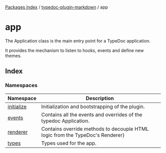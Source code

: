 [Packages Index](../../README.md) / [typedoc-plugin-markdown](../README.md) / app

# app

The Application class is the main entry point for a TypeDoc application.

It provides the mechanism to listen to hooks, events and define new themes.

## Index

### Namespaces

| Namespace                                     | Description                                                                   |
| --------------------------------------------- | ----------------------------------------------------------------------------- |
| [initialize](namespaces/initialize/README.md) | Initialization and bootstrapping of the plugin.                               |
| [events](namespaces/events/README.md)         | Contains all the events and overrides of the typedoc Application.             |
| [renderer](namespaces/renderer/README.md)     | Contains override methods to decouple HTML logic from the TypeDoc's Renderer} |
| [types](namespaces/types/README.md)           | Types used for the app.                                                       |
